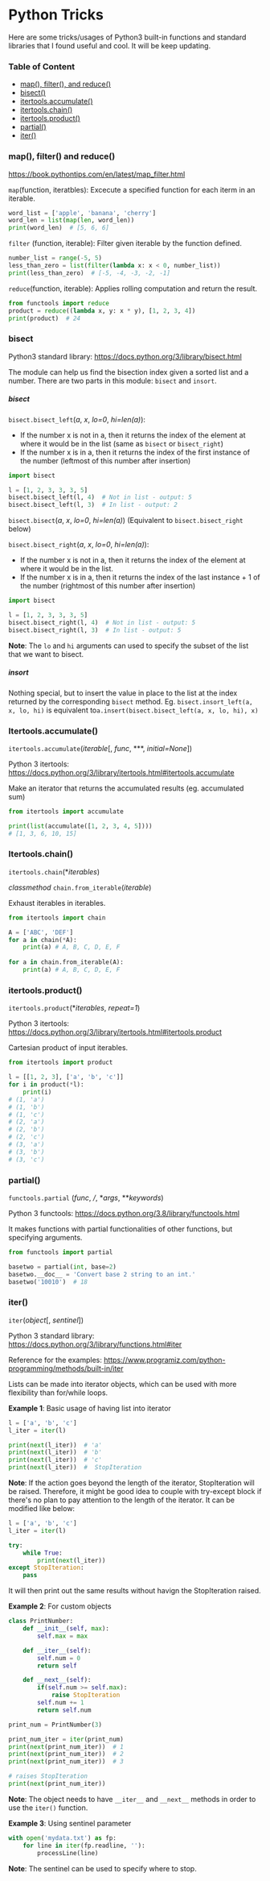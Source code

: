 # Python Tricks

Here are some tricks/usages of Python3 built-in functions and standard libraries that I found useful and cool. It will be keep updating.

### Table of Content

- [map(), filter(), and reduce()](#map_filter_reduce)
- [bisect()](#bisect)
- [itertools.accumulate()](#accumulate)
- [itertools.chain()](#chain)
- [itertools.product()](#product)
- [partial()](#partial)
- [iter()](#iter)

<a name='map_filter_reduce'></a>

### map(), filter() and reduce()

https://book.pythontips.com/en/latest/map_filter.html

`map`(function, iteratbles): Excecute a specified function for each iterm in an iterable.

```python
word_list = ['apple', 'banana', 'cherry']
word_len = list(map(len, word_len))
print(word_len)  # [5, 6, 6]
```

`filter` (function, iterable): Filter given iterable by the function defined.

```python
number_list = range(-5, 5)
less_than_zero = list(filter(lambda x: x < 0, number_list))
print(less_than_zero)  # [-5, -4, -3, -2, -1]
```

`reduce`(function, iterable): Applies rolling computation and return the result.

```python
from functools import reduce
product = reduce((lambda x, y: x * y), [1, 2, 3, 4])
print(product)  # 24
```

<a name='bisect'></a>

### bisect

Python3 standard library: https://docs.python.org/3/library/bisect.html

The module can help us find the bisection index given a sorted list and a number. There are two parts in this module: `bisect` and `insort`.

##### bisect

`bisect.bisect_left`(*a*, *x*, *lo=0*, *hi=len(a)*): 

- If the number x is not in a, then it returns the index of the element at where it would be in the list (same as `bisect` or `bisect_right`)
- If the number x is in a, then it returns the index of the first instance of the number (leftmost of this number after insertion)

```python
import bisect

l = [1, 2, 3, 3, 3, 5]
bisect.bisect_left(l, 4)  # Not in list - output: 5
bisect.bisect_left(l, 3)  # In list - output: 2
```

`bisect.bisect`(*a*, *x*, *lo=0*, *hi=len(a)*) (Equivalent to `bisect.bisect_right` below)

`bisect.bisect_right`(*a*, *x*, *lo=0*, *hi=len(a)*): 

- If the number x is not in a, then it returns the index of the element at where it would be in the list.
- If the number x is in a, then it returns the index of the last instance + 1 of the number (rightmost of this number after insertion)

```python
import bisect

l = [1, 2, 3, 3, 3, 5]
bisect.bisect_right(l, 4)  # Not in list - output: 5
bisect.bisect_right(l, 3)  # In list - output: 5
```

**Note**: The `lo` and `hi` arguments can used to specify the subset of the list that we want to bisect.

##### insort

Nothing special, but to insert the value in place to the list at the index returned by the corresponding `bisect` method. Eg.  `bisect.insort_left(a, x, lo, hi)` is equivalent to`a.insert(bisect.bisect_left(a, x, lo, hi), x)`

<a name='accumulate'></a>

### Itertools.accumulate()

`itertools.accumulate`(*iterable*[, *func*, ***, *initial=None*])

Python 3 itertools: https://docs.python.org/3/library/itertools.html#itertools.accumulate

Make an iterator that returns the accumulated results (eg. accumulated sum)

```python
from itertools import accumulate

print(list(accumulate([1, 2, 3, 4, 5])))
# [1, 3, 6, 10, 15]
```

<a name='chain'></a>

### Itertools.chain()

`itertools.chain`(**iterables*)

*classmethod* `chain.from_iterable`(*iterable*)

Exhaust iterables in iterables.

```python
from itertools import chain

A = ['ABC', 'DEF']
for a in chain(*A):
    print(a) # A, B, C, D, E, F  
    
for a in chain.from_iterable(A):
    print(a) # A, B, C, D, E, F
```

<a name='product'></a>

### itertools.product()

`itertools.product`(**iterables*, *repeat=1*)

Python 3 itertools: https://docs.python.org/3/library/itertools.html#itertools.product

Cartesian product of input iterables.

```python
from itertools import product

l = [[1, 2, 3], ['a', 'b', 'c']]
for i in product(*l):
    print(i)
# (1, 'a')
# (1, 'b')
# (1, 'c')
# (2, 'a')
# (2, 'b')
# (2, 'c')
# (3, 'a')
# (3, 'b')
# (3, 'c')
```

<a name='partial'></a>

### partial()

`functools.partial` (*func*, */*, **args*, ***keywords*)

Python 3 functools: https://docs.python.org/3.8/library/functools.html

It makes functions with partial functionalities of other functions, but specifying arguments.

```python
from functools import partial

basetwo = partial(int, base=2)
basetwo.__doc__ = 'Convert base 2 string to an int.'
basetwo('10010')  # 18
```

<a name='iter'></a>

### iter()

`iter`(*object*[, *sentinel*])

Python 3 standard library: https://docs.python.org/3/library/functions.html#iter

Reference for the examples: https://www.programiz.com/python-programming/methods/built-in/iter

Lists can be made into iterator objects, which can be used with more flexibility than for/while loops.

**Example 1**: Basic usage of having list into iterator

```python
l = ['a', 'b', 'c']
l_iter = iter(l)

print(next(l_iter))  # 'a'
print(next(l_iter))  # 'b'
print(next(l_iter))  # 'c'
print(next(l_iter))  #  StopIteration
```

**Note**: If the action goes beyond the length of the iterator, StopIteration will be raised. Therefore, it might be good idea to couple with try-except block if there's no plan to pay attention to the length of the iterator. It can be modified like below:

```python
l = ['a', 'b', 'c']
l_iter = iter(l)

try:
    while True:
        print(next(l_iter))
except StopIteration:
    pass
```

It will then print out the same results without havign the StopIteration raised.

**Example 2**: For custom objects

```python
class PrintNumber:
    def __init__(self, max):
        self.max = max

    def __iter__(self):
        self.num = 0
        return self

    def __next__(self):
        if(self.num >= self.max):
            raise StopIteration
        self.num += 1
        return self.num

print_num = PrintNumber(3)

print_num_iter = iter(print_num)
print(next(print_num_iter))  # 1
print(next(print_num_iter))  # 2
print(next(print_num_iter))  # 3

# raises StopIteration
print(next(print_num_iter))
```

**Note**: The object needs to have `__iter__` and `__next__` methods in order to use the `iter()` function.

**Example 3**: Using sentinel parameter

```python
with open('mydata.txt') as fp:
    for line in iter(fp.readline, ''):
        processLine(line)
```

**Note**: The sentinel can be used to specify where to stop.

